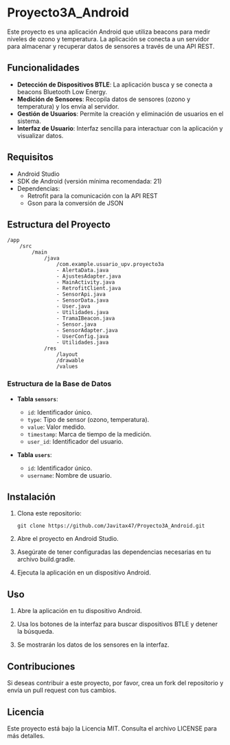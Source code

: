 # Proyecto3A_Android

Este proyecto es una aplicación Android que utiliza beacons para medir niveles de ozono y temperatura. La aplicación se conecta a un servidor para almacenar y recuperar datos de sensores a través de una API REST.

## Funcionalidades

- **Detección de Dispositivos BTLE**: La aplicación busca y se conecta a beacons Bluetooth Low Energy.
- **Medición de Sensores**: Recopila datos de sensores (ozono y temperatura) y los envía al servidor.
- **Gestión de Usuarios**: Permite la creación y eliminación de usuarios en el sistema.
- **Interfaz de Usuario**: Interfaz sencilla para interactuar con la aplicación y visualizar datos.

## Requisitos

- Android Studio
- SDK de Android (versión mínima recomendada: 21)
- Dependencias:
  - Retrofit para la comunicación con la API REST
  - Gson para la conversión de JSON

## Estructura del Proyecto

```
/app 
    /src 
        /main 
            /java 
                /com.example.usuario_upv.proyecto3a
                - AlertaData.java
                - AjustesAdapter.java
                - MainActivity.java 
                - RetrofitClient.java 
                - SensorApi.java 
                - SensorData.java 
                - User.java 
                - Utilidades.java 
                - TramaIBeacon.java
                - Sensor.java
                - SensorAdapter.java
                - UserConfig.java
                - Utilidades.java
            /res 
                /layout 
                /drawable 
                /values
```

### Estructura de la Base de Datos

- **Tabla `sensors`**:
  - `id`: Identificador único.
  - `type`: Tipo de sensor (ozono, temperatura).
  - `value`: Valor medido.
  - `timestamp`: Marca de tiempo de la medición.
  - `user_id`: Identificador del usuario.

- **Tabla `users`**:
  - `id`: Identificador único.
  - `username`: Nombre de usuario.

## Instalación

1. Clona este repositorio:
    
    ```
    git clone https://github.com/Javitax47/Proyecto3A_Android.git
    ```

2. Abre el proyecto en Android Studio.

3. Asegúrate de tener configuradas las dependencias necesarias en tu archivo build.gradle.

4. Ejecuta la aplicación en un dispositivo Android.

## Uso

1. Abre la aplicación en tu dispositivo Android.

2. Usa los botones de la interfaz para buscar dispositivos BTLE y detener la búsqueda.

3. Se mostrarán los datos de los sensores en la interfaz.

## Contribuciones

Si deseas contribuir a este proyecto, por favor, crea un fork del repositorio y envía un pull request con tus cambios.

## Licencia

Este proyecto está bajo la Licencia MIT. Consulta el archivo LICENSE para más detalles.
